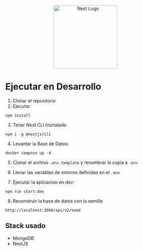 <p align="center">
  <a href="http://nestjs.com/" target="blank"><img src="https://nestjs.com/img/logo-small.svg" width="200" alt="Nest Logo" /></a>
</p>

# Ejecutar en Desarrollo

1. Clonar el repositorio
2. Ejecutar
```
npm install
```
3. Tener Nest CLI Insrtalado
```
npm i -g @nestjs/cli
```

4. Levantar la Base de Datos
```
docker compose up -d
```

5. Clonar el archivo ```.env.template``` y renombrar la copia a ```.env```

6. Llenar las variables  de entorno definidas en el ```.env```

7. Ejecutar la aplicacion en dev:
```
npm run start:dev
```

8. Reconstruir la base de datos con la semilla
```
http://localhost:3000/api/v2/seed
```

## Stack usado
* MongoDB
* NestJS

